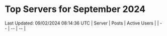 # Top Servers for September 2024
Last Updated: 09/02/2024 08:14:36 UTC
| Server | Posts | Active Users |
| -- | -- | -- |
